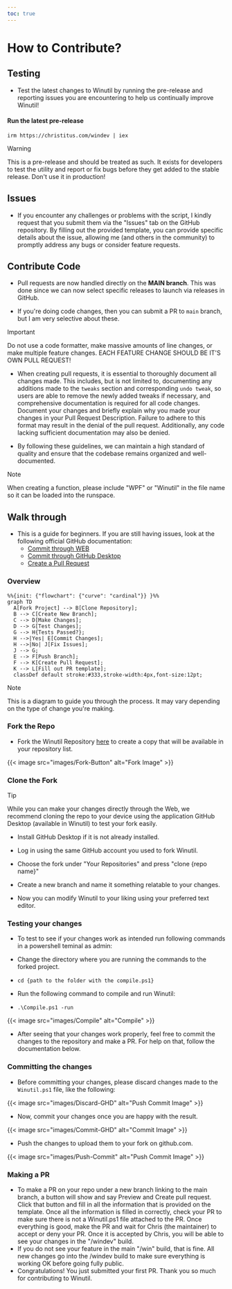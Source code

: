 ```yaml
---
toc: true
---
```


# How to Contribute?

## Testing

* Test the latest changes to Winutil by running the pre-release and reporting issues you are encountering to help us continually improve Winutil!

#### **Run the latest pre-release**
   ```
   irm https://christitus.com/windev | iex
   ```

> [!WARNING]
> This is a pre-release and should be treated as such. It exists for developers to test the utility and report or fix bugs before they get added to the stable release. Don't use it in production!

## Issues

* If you encounter any challenges or problems with the script, I kindly request that you submit them via the "Issues" tab on the GitHub repository. By filling out the provided template, you can provide specific details about the issue, allowing me (and others in the community) to promptly address any bugs or consider feature requests.

## Contribute Code

* Pull requests are now handled directly on the **MAIN branch**. This was done since we can now select specific releases to launch via releases in GitHub.

* If you're doing code changes, then you can submit a PR to `main` branch, but I am very selective about these.

> [!IMPORTANT]
> Do not use a code formatter, make massive amounts of line changes, or make multiple feature changes. EACH FEATURE CHANGE SHOULD BE IT'S OWN PULL REQUEST!

* When creating pull requests, it is essential to thoroughly document all changes made. This includes, but is not limited to, documenting any additions made to the `tweaks` section and corresponding `undo tweak`, so users are able to remove the newly added tweaks if necessary, and comprehensive documentation is required for all code changes. Document your changes and briefly explain why you made your changes in your Pull Request Description. Failure to adhere to this format may result in the denial of the pull request. Additionally, any code lacking sufficient documentation may also be denied.

* By following these guidelines, we can maintain a high standard of quality and ensure that the codebase remains organized and well-documented.

> [!NOTE]
> When creating a function, please include "WPF" or "Winutil" in the file name so it can be loaded into the runspace.

## Walk through

* This is a guide for beginners. If you are still having issues, look at the following official GitHub documentation:
    * [Commit through WEB](https://docs.github.com/en/pull-requests/committing-changes-to-your-project/creating-and-editing-commits/about-commits)
    * [Commit through GitHub Desktop](https://docs.github.com/en/desktop/making-changes-in-a-branch/committing-and-reviewing-changes-to-your-project-in-github-desktop#about-commits)
    * [Create a Pull Request](https://docs.github.com/en/pull-requests/collaborating-with-pull-requests/proposing-changes-to-your-work-with-pull-requests/creating-a-pull-request)


### Overview

``` mermaid
%%{init: {"flowchart": {"curve": "cardinal"}} }%%
graph TD
  A[Fork Project] --> B[Clone Repository];
  B --> C[Create New Branch];
  C --> D[Make Changes];
  D --> G[Test Changes];
  G --> H{Tests Passed?};
  H -->|Yes| E[Commit Changes];
  H -->|No| J[Fix Issues];
  J --> G;
  E --> F[Push Branch];
  F --> K[Create Pull Request];
  K --> L[Fill out PR template];
  classDef default stroke:#333,stroke-width:4px,font-size:12pt;
```
> [!NOTE]
> This is a diagram to guide you through the process. It may vary depending on the type of change you're making.

### Fork the Repo
* Fork the Winutil Repository [here](https://github.com/ChrisTitusTech/Winutil) to create a copy that will be available in your repository list.

{{< image src="images/Fork-Button" alt="Fork Image" >}}

### Clone the Fork

> [!TIP]
> While you can make your changes directly through the Web, we recommend cloning the repo to your device using the application GitHub Desktop (available in Winutil) to test your fork easily.

* Install GitHub Desktop if it is not already installed.
* Log in using the same GitHub account you used to fork Winutil.
* Choose the fork under "Your Repositories" and press "clone {repo name}"
* Create a new branch and name it something relatable to your changes.

* Now you can modify Winutil to your liking using your preferred text editor.


### Testing your changes

* To test to see if your changes work as intended run following commands in a powershell teminal as admin:

* Change the directory where you are running the commands to the forked project.
* `cd {path to the folder with the compile.ps1}`
* Run the following command to compile and run Winutil:
* `.\Compile.ps1 -run`

{{< image src="images/Compile" alt="Compile" >}}

* After seeing that your changes work properly, feel free to commit the changes to the repository and make a PR. For help on that, follow the documentation below.

### Committing the changes
* Before committing your changes, please discard changes made to the `Winutil.ps1` file, like the following:

{{< image src="images/Discard-GHD" alt="Push Commit Image" >}}

* Now, commit your changes once you are happy with the result.

{{< image src="images/Commit-GHD" alt="Commit Image" >}}

* Push the changes to upload them to your fork on github.com.

{{< image src="images/Push-Commit" alt="Push Commit Image" >}}

### Making a PR
* To make a PR on your repo under a new branch linking to the main branch, a button will show and say Preview and Create pull request. Click that button and fill in all the information that is provided on the template. Once all the information is filled in correctly, check your PR to make sure there is not a Winutil.ps1 file attached to the PR. Once everything is good, make the PR and wait for Chris (the maintainer) to accept or deny your PR. Once it is accepted by Chris, you will be able to see your changes in the "/windev" build.
* If you do not see your feature in the main "/win" build, that is fine. All new changes go into the /windev build to make sure everything is working OK before going fully public.
* Congratulations! You just submitted your first PR. Thank you so much for contributing to Winutil.
